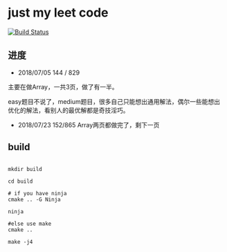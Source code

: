 # just my leet code

[![Build Status](https://travis-ci.org/wentaojia2014/LeetCode.svg?branch=master)](https://travis-ci.org/wentaojia2014/LeetCode)


## 进度

* 2018/07/05  144 / 829

主要在做Array，一共3页，做了有一半。

easy题目不说了，medium题目，很多自己只能想出通用解法，偶尔一些能想出优化的解法，看别人的最优解都是奇技淫巧。

* 2018/07/23 152/865
Array两页都做完了，剩下一页

## build

````shell

mkdir build

cd build

# if you have ninja
cmake .. -G Ninja

ninja 

#else use make
cmake ..

make -j4

````